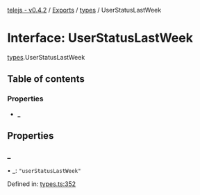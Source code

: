 [telejs - v0.4.2](../README.md) / [Exports](../modules.md) / [types](../modules/types.md) / UserStatusLastWeek

# Interface: UserStatusLastWeek

[types](../modules/types.md).UserStatusLastWeek

## Table of contents

### Properties

- [\_](types.userstatuslastweek.md#_)

## Properties

### \_

• **\_**: ``"userStatusLastWeek"``

Defined in: [types.ts:352](https://github.com/telejs/telejs/blob/64a8dcf/src/types.ts#L352)
